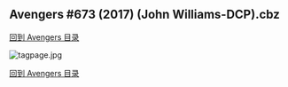 ## Avengers #673 (2017) (John Williams-DCP).cbz


[回到 Avengers 目录](https://github.com/alicewish/markdown/blob/master/series/Avengers.md)


![tagpage.jpg](https://wx1.sinaimg.cn/large/6a9fdecaly1fnynlm11kvj20m80ghabv.jpg)

[回到 Avengers 目录](https://github.com/alicewish/markdown/blob/master/series/Avengers.md)

